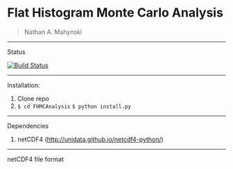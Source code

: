 # Flat Histogram Monte Carlo Analysis

> Nathan A. Mahynski

---

Status

[![Build Status](https://travis-ci.org/mahynski/FHMCAnalysis.svg?branch=master)](https://travis-ci.org/mahynski/FHMCAnalysis)

---

Installation:

1. Clone repo
2.  `$ cd FHMCAnalysis`
    `$ python install.py`

---

Dependencies

1. netCDF4 (http://unidata.github.io/netcdf4-python/)

---

netCDF4 file format
